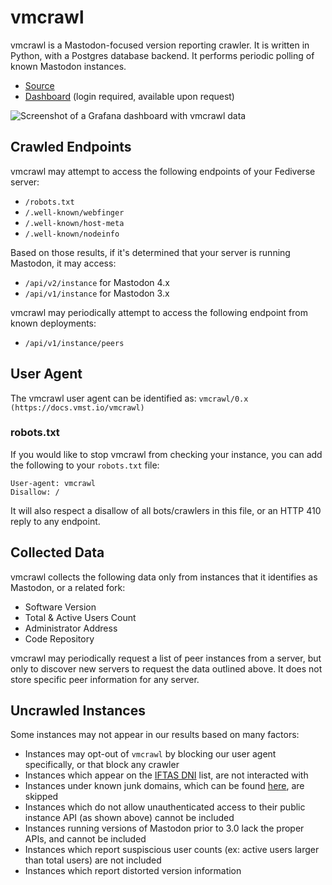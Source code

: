 # vmcrawl

vmcrawl is a Mastodon-focused version reporting crawler.
It is written in Python, with a Postgres database backend.
It performs periodic polling of known Mastodon instances.

- [Source](https://github.com/vmstio/vmcrawl)
- [Dashboard](https://grafana.vmst.io) (login required, available upon request)

![Screenshot of a Grafana dashboard with vmcrawl data](/vmcrawl.png)

## Crawled Endpoints

vmcrawl may attempt to access the following endpoints of your Fediverse server:

- `/robots.txt`
- `/.well-known/webfinger`
- `/.well-known/host-meta`
- `/.well-known/nodeinfo`

Based on those results, if it's determined that your server is running Mastodon, it may access:

- `/api/v2/instance` for Mastodon 4.x
- `/api/v1/instance` for Mastodon 3.x

vmcrawl may periodically attempt to access the following endpoint from known deployments:

- `/api/v1/instance/peers`

## User Agent

The vmcrawl user agent can be identified as: `vmcrawl/0.x (https://docs.vmst.io/vmcrawl)`

### robots.txt

If you would like to stop vmcrawl from checking your instance, you can add the following to your `robots.txt` file:

```
User-agent: vmcrawl
Disallow: /
```

It will also respect a disallow of all bots/crawlers in this file, or an HTTP 410 reply to any endpoint.

## Collected Data

vmcrawl collects the following data only from instances that it identifies as Mastodon, or a related fork:

- Software Version
- Total & Active Users Count
- Administrator Address
- Code Repository

vmcrawl may periodically request a list of peer instances from a server, but only to discover new servers to request the data outlined above.
It does not store specific peer information for any server.

## Uncrawled Instances

Some instances may not appear in our results based on many factors:

- Instances may opt-out of `vmcrawl` by blocking our user agent specifically, or that block any crawler
- Instances which appear on the [IFTAS DNI](https://connect.iftas.org/library/iftas-documentation/iftas-dni-list/) list, are not interacted with
- Instances under known junk domains, which can be found [here](https://github.com/vmstio/vmcrawl/blob/main/creation.sql), are skipped
- Instances which do not allow unauthenticated access to their public instance API (as shown above) cannot be included
- Instances running versions of Mastodon prior to 3.0 lack the proper APIs, and cannot be included
- Instances which report suspiscious user counts (ex: active users larger than total users) are not included
- Instances which report distorted version information
